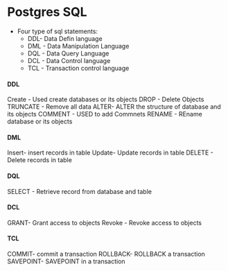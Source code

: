 # Postgres SQL 

+ Four type of sql statements:
   + DDL- Data Defin language
   + DML - Data Manipulation Language
   + DQL - Data Query Language
   + DCL - Data Control language
   + TCL - Transaction control language


#### DDL
Create - Used create databases or its objects
DROP - Delete Objects
TRUNCATE - Remove all data 
ALTER- ALTER the structure of database and its objects
COMMENT - USED to add Commnets
RENAME - REname database or its objects

#### DML
Insert- insert records in table
Update- Update records in table
DELETE - Delete records in table

#### DQL
SELECT - Retrieve record from database and table

#### DCL
GRANT- Grant access to objects
Revoke - Revoke access to objects

#### TCL
COMMIT- commit a transaction
ROLLBACK- ROLLBACK a transaction
SAVEPOINT- SAVEPOINT in a transaction
